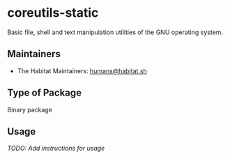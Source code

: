 # coreutils-static

Basic file, shell and text manipulation utilities of the GNU operating system.

## Maintainers

* The Habitat Maintainers: <humans@habitat.sh>

## Type of Package

Binary package

## Usage

*TODO: Add instructions for usage*

